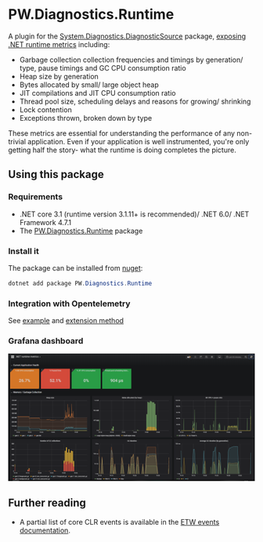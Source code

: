 # PW.Diagnostics.Runtime
A plugin for the [System.Diagnostics.DiagnosticSource](https://www.nuget.org/packages/System.Diagnostics.DiagnosticSource) package, [exposing .NET runtime metrics](docs/metrics-exposed.md) including:
- Garbage collection collection frequencies and timings by generation/ type, pause timings and GC CPU consumption ratio
- Heap size by generation
- Bytes allocated by small/ large object heap
- JIT compilations and JIT CPU consumption ratio
- Thread pool size, scheduling delays and reasons for growing/ shrinking
- Lock contention
- Exceptions thrown, broken down by type

These metrics are essential for understanding the performance of any non-trivial application. Even if your application is well instrumented, you're only getting half the story- what the runtime is doing completes the picture.

## Using this package
### Requirements
- .NET core 3.1 (runtime version 3.1.11+ is recommended)/ .NET 6.0/ .NET Framework 4.7.1
- The [PW.Diagnostics.Runtime](https://github.com/pengweiqhca/System.Diagnostics.Runtime) package

### Install it
The package can be installed from [nuget](https://www.nuget.org/packages/PW.Diagnostics.Runtime):
```powershell
dotnet add package PW.Diagnostics.Runtime
```

### Integration with Opentelemetry
See [example](https://github.com/pengweiqhca/System.Diagnostics.Runtime/blob/main/AspNetCoreExample/Program.cs#L17) and [extension method](https://github.com/pengweiqhca/System.Diagnostics.Runtime/blob/main/AspNetCoreExample/MeterProviderBuilderExtensions.cs)

### Grafana dashboard

![Grafana dashboard sample](docs/grafana-example.PNG)

## Further reading
- A partial list of core CLR events is available in the [ETW events documentation](https://docs.microsoft.com/en-us/dotnet/framework/performance/clr-etw-events).
